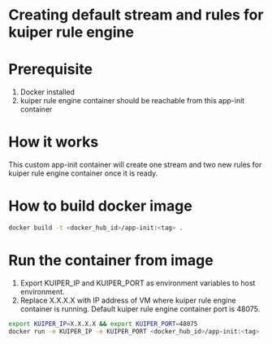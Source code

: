 # Creating default stream and rules for kuiper rule engine

# Prerequisite
1. Docker installed
2. kuiper rule engine container should be reachable from this app-init container

# How it works
This custom app-init container will create one stream and two new rules for kuiper rule engine container once it is ready.

# How to build docker image

```sh
docker build -t <docker_hub_id>/app-init:<tag> .
```

# Run the container from image

1. Export KUIPER_IP and KUIPER_PORT as environment variables to host environment. 
2. Replace X.X.X.X with IP address of VM where kuiper rule engine container is running. Default kuiper rule engine container port is 48075.


```sh
export KUIPER_IP=X.X.X.X && export KUIPER_PORT=48075 
docker run -e KUIPER_IP -e KUIPER_PORT <docker_hub_id>/app-init:<tag>
```



